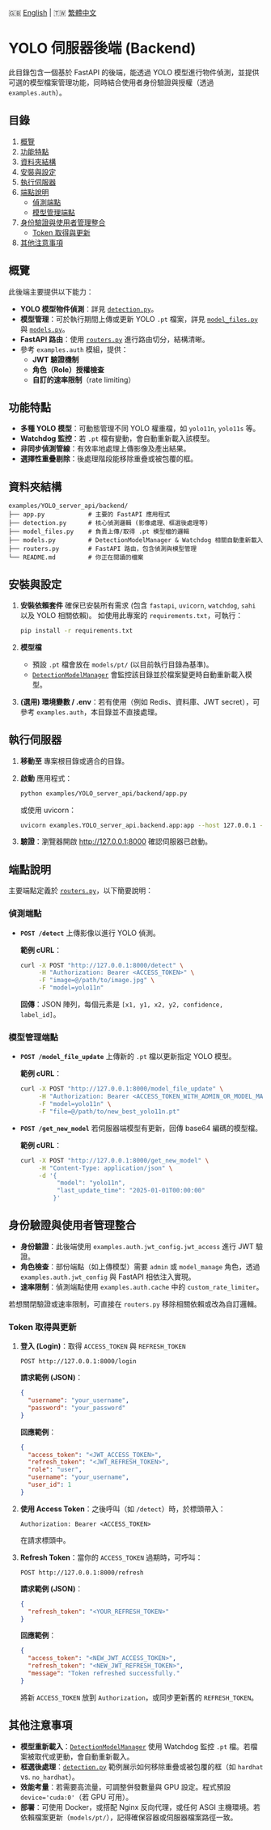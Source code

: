 
🇬🇧 [English](./README.md) | 🇹🇼 [繁體中文](./README-zh-tw.md)

# YOLO 伺服器後端 (Backend)

此目錄包含一個基於 FastAPI 的後端，能透過 YOLO 模型進行物件偵測，並提供可選的模型檔案管理功能，同時結合使用者身份驗證與授權（透過 `examples.auth`）。

## 目錄

1. [概覽](#概覽)
2. [功能特點](#功能特點)
3. [資料夾結構](#資料夾結構)
4. [安裝與設定](#安裝與設定)
5. [執行伺服器](#執行伺服器)
6. [端點說明](#端點說明)
   - [偵測端點](#偵測端點)
   - [模型管理端點](#模型管理端點)
7. [身份驗證與使用者管理整合](#身份驗證與使用者管理整合)
   - [Token 取得與更新](#token-取得與更新)
8. [其他注意事項](#其他注意事項)

## 概覽

此後端主要提供以下能力：

- **YOLO 模型物件偵測**：詳見 [`detection.py`](./detection.py)。
- **模型管理**：可於執行期間上傳或更新 YOLO `.pt` 檔案，詳見 [`model_files.py`](./model_files.py) 與 [`models.py`](./models.py)。
- **FastAPI 路由**：使用 [`routers.py`](./routers.py) 進行路由切分，結構清晰。
- 參考 `examples.auth` 模組，提供：
  - **JWT 驗證機制**
  - **角色（Role）授權檢查**
  - **自訂的速率限制**（rate limiting）

## 功能特點

- **多種 YOLO 模型**：可動態管理不同 YOLO 權重檔，如 `yolo11n`, `yolo11s` 等。
- **Watchdog 監控**：若 `.pt` 檔有變動，會自動重新載入該模型。
- **非同步偵測管線**：有效率地處理上傳影像及產出結果。
- **選擇性重疊剔除**：後處理階段能移除重疊或被包覆的框。

## 資料夾結構

```
examples/YOLO_server_api/backend/
├── app.py            # 主要的 FastAPI 應用程式
├── detection.py      # 核心偵測邏輯 (影像處理、框選後處理等)
├── model_files.py    # 負責上傳/取得 .pt 模型檔的邏輯
├── models.py         # DetectionModelManager & Watchdog 相關自動重新載入
├── routers.py        # FastAPI 路由，包含偵測與模型管理
└── README.md         # 你正在閱讀的檔案
```

## 安裝與設定

1. **安裝依賴套件**
   確保已安裝所有需求 (包含 `fastapi`, `uvicorn`, `watchdog`, `sahi` 以及 YOLO 相關依賴)。
   如使用此專案的 `requirements.txt`，可執行：
   ```bash
   pip install -r requirements.txt
   ```

2. **模型檔**
   - 預設 `.pt` 檔會放在 `models/pt/` (以目前執行目錄為基準)。
   - [`DetectionModelManager`](./models.py) 會監控該目錄並於檔案變更時自動重新載入模型。

3. **(選用) 環境變數 / .env**：若有使用（例如 Redis、資料庫、JWT secret），可參考 `examples.auth`，本目錄並不直接處理。

## 執行伺服器

1. **移動至** 專案根目錄或適合的目錄。
2. **啟動** 應用程式：

   ```bash
   python examples/YOLO_server_api/backend/app.py
   ```
   或使用 uvicorn：
   ```bash
   uvicorn examples.YOLO_server_api.backend.app:app --host 127.0.0.1 --port 8000
   ```

3. **驗證**：瀏覽器開啟 <http://127.0.0.1:8000> 確認伺服器已啟動。

## 端點說明

主要端點定義於 [`routers.py`](./routers.py)，以下簡要說明：

### 偵測端點

- **`POST /detect`**
  上傳影像以進行 YOLO 偵測。

  **範例 cURL**：
  ```bash
  curl -X POST "http://127.0.0.1:8000/detect" \
       -H "Authorization: Bearer <ACCESS_TOKEN>" \
       -F "image=@/path/to/image.jpg" \
       -F "model=yolo11n"
  ```
  **回傳**：JSON 陣列，每個元素是 `[x1, y1, x2, y2, confidence, label_id]`。

### 模型管理端點

- **`POST /model_file_update`**
  上傳新的 `.pt` 檔以更新指定 YOLO 模型。

  **範例 cURL**：
  ```bash
  curl -X POST "http://127.0.0.1:8000/model_file_update" \
       -H "Authorization: Bearer <ACCESS_TOKEN_WITH_ADMIN_OR_MODEL_MANAGE_ROLE>" \
       -F "model=yolo11n" \
       -F "file=@/path/to/new_best_yolo11n.pt"
  ```

- **`POST /get_new_model`**
  若伺服器端模型有更新，回傳 base64 編碼的模型檔。

  **範例 cURL**：
  ```bash
  curl -X POST "http://127.0.0.1:8000/get_new_model" \
       -H "Content-Type: application/json" \
       -d '{
            "model": "yolo11n",
            "last_update_time": "2025-01-01T00:00:00"
           }'
  ```

## 身份驗證與使用者管理整合

- **身份驗證**：此後端使用 `examples.auth.jwt_config.jwt_access` 進行 JWT 驗證。
- **角色檢查**：部份端點（如上傳模型）需要 `admin` 或 `model_manage` 角色，透過 `examples.auth.jwt_config` 與 FastAPI 相依注入實現。
- **速率限制**：偵測端點使用 `examples.auth.cache` 中的 `custom_rate_limiter`。

若想關閉驗證或速率限制，可直接在 `routers.py` 移除相關依賴或改為自訂邏輯。

### Token 取得與更新

1. **登入 (Login)**：取得 `ACCESS_TOKEN` 與 `REFRESH_TOKEN`
   ```
   POST http://127.0.0.1:8000/login
   ```
   **請求範例 (JSON)**：
   ```json
   {
     "username": "your_username",
     "password": "your_password"
   }
   ```
   **回應範例**：
   ```json
   {
     "access_token": "<JWT_ACCESS_TOKEN>",
     "refresh_token": "<JWT_REFRESH_TOKEN>",
     "role": "user",
     "username": "your_username",
     "user_id": 1
   }
   ```

2. **使用 Access Token**：之後呼叫（如 `/detect`）時，於標頭帶入：
   ```
   Authorization: Bearer <ACCESS_TOKEN>
   ```
   在請求標頭中。

3. **Refresh Token**：當你的 `ACCESS_TOKEN` 過期時，可呼叫：
   ```
   POST http://127.0.0.1:8000/refresh
   ```
   **請求範例 (JSON)**：
   ```json
   {
     "refresh_token": "<YOUR_REFRESH_TOKEN>"
   }
   ```
   **回應範例**：
   ```json
   {
     "access_token": "<NEW_JWT_ACCESS_TOKEN>",
     "refresh_token": "<NEW_JWT_REFRESH_TOKEN>",
     "message": "Token refreshed successfully."
   }
   ```
   將新 `ACCESS_TOKEN` 放到 `Authorization`，或同步更新舊的 `REFRESH_TOKEN`。

## 其他注意事項

- **模型重新載入**：[`DetectionModelManager`](./models.py) 使用 Watchdog 監控 `.pt` 檔。若檔案被取代或更動，會自動重新載入。
- **框選後處理**：[`detection.py`](./detection.py) 範例展示如何移除重疊或被包覆的框（如 `hardhat` vs. `no_hardhat`）。
- **效能考量**：若需要高流量，可調整併發數量與 GPU 設定。程式預設 `device='cuda:0'`（若 GPU 可用）。
- **部署**：可使用 Docker，或搭配 Nginx 反向代理，或任何 ASGI 主機環境。若依賴檔案更新（`models/pt/`），記得確保容器或伺服器檔案路徑一致。
